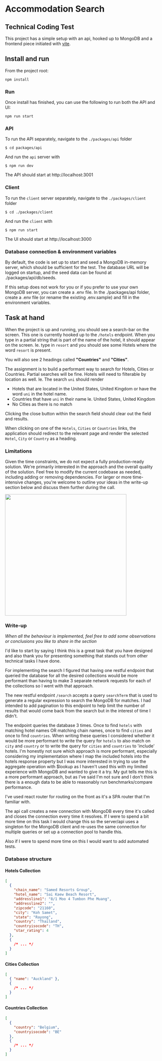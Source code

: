 # Accommodation Search

## Technical Coding Test

This project has a simple setup with an api, hooked up to MongoDB and a frontend piece initiated with [vite](https://vitejs.dev/).

## Install and run

From the project root:

```
npm install
```

### Run

Once install has finished, you can use the following to run both the API and UI:

```
npm run start
```

### API

To run the API separately, navigate to the `./packages/api` folder

```
$ cd packages/api
```

And run the `api` server with

```
$ npm run dev
```

The API should start at http://localhost:3001

### Client

To run the `client` server separately, navigate to the `./packages/client` folder

```
$ cd ./packages/client
```

And run the `client` with

```
$ npm run start
```

The UI should start at http://localhost:3000

### Database connection & environment variables

By default, the code is set up to start and seed a MongoDB in-memory server, which should be sufficient for the test. The database URL will be logged on startup, and the seed data can be found at ./packages/api/db/seeds.

If this setup does not work for you or if you prefer to use your own MongoDB server, you can create a .env file. In the ./packages/api folder, create a .env file (or rename the existing .env.sample) and fill in the environment variables.

## Task at hand

When the project is up and running, you should see a search-bar on the screen. This one is currently hooked up to the `/hotels` endpoint.
When you type in a partial string that is part of the name of the hotel, it should appear on the screen.
Ie. type in `resort` and you should see some Hotels where the word `resort` is present.

You will also see 2 headings called **"Countries"** and **"Cities"**.

The assignment is to build a performant way to search for Hotels, Cities or Countries.
Partial searches will be fine. Hotels will need to filterable by location as well.
Ie. The search `uni` should render

- Hotels that are located in the United States, United Kingdom or have the word `uni` in the hotel name.
- Countries that have `uni` in their name Ie. United States, United Kingdom
- No Cities as there is no match

Clicking the close button within the search field should clear out the field and results.

When clicking on one of the `Hotels`, `Cities` or `Countries` links, the application should redirect to the relevant page and render the selected `Hotel`, `City` or `Country` as a heading.

### Limitations

Given the time constraints, we do not expect a fully production-ready solution. We're primarily interested in the approach and the overall quality of the solution.
Feel free to modify the current codebase as needed, including adding or removing dependencies.
For larger or more time-intensive changes, you're welcome to outline your ideas in the write-up section below and discuss them further during the call.

<img src="./assets/search-example.png" width="400px" />

### Write-up

<!-- Write-up/conclusion section -->

_When all the behaviour is implemented, feel free to add some observations or conclusions you like to share in the section_

I'd like to start by saying I think this is a great task that you have designed and also thank you for presenting something that stands out from other technical tasks I have done.

For implementing the search I figured that having one restful endpoint that queried the database for all the desired collections would be more performant than having to make 3 separate network requests for each of the collections so I went with that approach.

The new restful endpoint `/search` accepts a query `searchTerm` that is used to generate a regular expression to search the MongoDB for matches. I had intended to add pagination to this endpoint to help limit the number of results that would come back from the search but in the interest of time I didn't.

The endpoint queries the database 3 times. Once to find `hotels` with matching hotel names OR matching chain names, once to find `cities` and once to find `countries`. When writing these queries I considered whether it would be more performant to write the query for `hotels` to also match on `city` and `country` or to write the query for `cities` and `countries` to 'include' hotels. I'm honestly not sure which approach is more performant, especially considering my implementation where I map the included hotels into the hotels response property but I was more interested in trying to use the aggregate operation with $lookup as I haven't used this with my limited experience with MongoDB and wanted to give it a try. My gut tells me this is a more performant approach, but as I've said I'm not sure and I don't think there is a enough data to be able to reasonably run benchmarks/compare performance.

I've used react router for routing on the front as it's a SPA router that I'm familiar with.

The api call creates a new connection with MongoDB every time it's called and closes the connection every time it resolves. If I were to spend a bit more time on this task I would change this so the server/api uses a singleton for the MongoDB client and re-uses the same connection for multiple queries or set up a connection pool to handle this.

Also if I were to spend more time on this I would want to add automated tests.

### Database structure

#### Hotels Collection

```json
[
  {
    "chain_name": "Samed Resorts Group",
    "hotel_name": "Sai Kaew Beach Resort",
    "addressline1": "8/1 Moo 4 Tumbon Phe Muang",
    "addressline2": "",
    "zipcode": "21160",
    "city": "Koh Samet",
    "state": "Rayong",
    "country": "Thailand",
    "countryisocode": "TH",
    "star_rating": 4
  },
  {
    /* ... */
  }
]
```

#### Cities Collection

```json
[
  { "name": "Auckland" },
  {
    /* ... */
  }
]
```

#### Countries Collection

```json
[
  {
    "country": "Belgium",
    "countryisocode": "BE"
  },
  {
    /* ... */
  }
]
```
